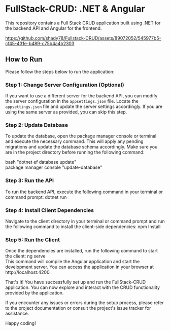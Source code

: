 # FullStack-CRUD: .NET & Angular

This repository contains a Full Stack CRUD application built using .NET for the backend API and Angular for the frontend.

https://github.com/shady78/Fullstack-CRUD/assets/89072052/545977b5-cf45-431e-b489-c75b4a4b2303

## How to Run

Please follow the steps below to run the application:

### Step 1: Change Server Configuration (Optional)

If you want to use a different server for the backend API, you can modify the server configuration in the `appsettings.json` file. Locate the `appsettings.json` file and update the server settings accordingly. If you are using the same server as provided, you can skip this step.

### Step 2: Update Database

To update the database, open the package manager console or terminal and execute the necessary command. This will apply any pending migrations and update the database schema accordingly. Make sure you are in the project directory before running the following command:

bash "dotnet ef database update" <br/>
package manager console "update-database" <br/>

### Step 3: Run the API

To run the backend API, execute the following command in your terminal or command prompt: dotnet run <br/>

### Step 4: Install Client Dependencies
Navigate to the client directory in your terminal or command prompt and run the following command to install the client-side dependencies: npm Install

### Step 5: Run the Client
Once the dependencies are installed, run the following command to start the client: ng serve <br/>
This command will compile the Angular application and start the development server. You can access the application in your browser at http://localhost:4200.

That's it! You have successfully set up and run the FullStack-CRUD application. You can now explore and interact with the CRUD functionality provided by the application.

If you encounter any issues or errors during the setup process, please refer to the project documentation or consult the project's issue tracker for assistance.

Happy coding!
